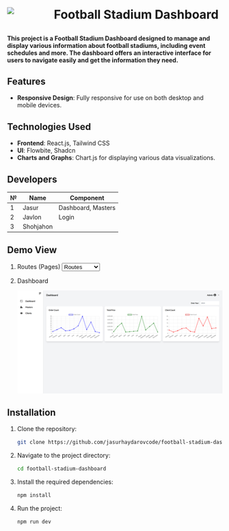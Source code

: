 <div align="center">
<!-- <h1 align="center">Football Stadium Dashboard</h1> -->

<img align=left src="https://cdn-icons-png.flaticon.com/512/6820/6820955.png" width="100">

<h1>Football Stadium Dashboard</h1>

</div>

## 
##
#### This project is a **Football Stadium Dashboard** designed to manage and display various information about football stadiums, including event schedules and more. The dashboard offers an interactive interface for users to navigate easily and get the information they need.

## Features

- **Responsive Design**: Fully responsive for use on both desktop and mobile devices.

## Technologies Used

- **Frontend**: React.js, Tailwind CSS
- **UI**: Flowbite, Shadcn
- **Charts and Graphs**: Chart.js for displaying various data visualizations.

## Developers

|  №  |      Name     |     Component     |
|-----|---------------|-------------------|
|  1  |   Jasur       | Dashboard, Masters|
|  2  |   Javlon      | Login |
|  3  |   Shohjahon   ||

## Demo View

1. Routes (Pages)
    <select>
        <option>
            Routes
        </option>
        <option>
            /dashboard
        </option>
        <option>
            /masters
        </option>
    </select>

 1. Dashboard

    ![Demo Banner Dashboard](.github/demo-banner.png)


## Installation

1. Clone the repository:

   ```bash
   git clone https://github.com/jasurhaydarovcode/football-stadium-dashboard.git
   ```

2. Navigate to the project directory:

    ```bash
    cd football-stadium-dashboard
    ```

3. Install the required dependencies:

    ```bash
    npm install
    ```

4. Run the project:
    ```bash
    npm run dev
    ```